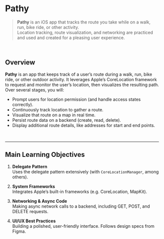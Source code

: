 # Pathy

> **Pathy** is an iOS app that tracks the route you take while on a walk, run, bike ride, or other activity.  
> Location tracking, route visualization, and networking are practiced and used and created for a pleasing user experience. 


<br />


## Overview

**Pathy** is an app that keeps track of a user’s route during a walk, run, bike ride, or other outdoor activity. It leverages Apple’s CoreLocation framework to request and monitor the user’s location, then visualizes the resulting path. Over several stages, you will:

- Prompt users for location permission (and handle access states correctly).
- Continuously track location to gather a route.
- Visualize that route on a map in real time.
- Persist route data on a backend (create, read, delete).
- Display additional route details, like addresses for start and end points.

<br />

---

## Main Learning Objectives


1. **Delegate Pattern**  
   Uses the delegate pattern extensively (with `CoreLocationManager`, among others).

2. **System Frameworks**  
   Integrates Apple’s built-in frameworks (e.g. CoreLocation, MapKit).

3. **Networking & Async Code**  
   Making async network calls to a backend, including GET, POST, and DELETE requests.

4. **UI/UX Best Practices**  
   Building a polished, user-friendly interface. Follows design specs from Figma.

<br />

